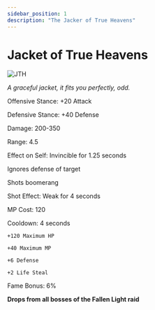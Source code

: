 ```yaml
---
sidebar_position: 1
description: "The Jacker of True Heavens"
---
```


# Jacket of True Heavens

![JTH](https://vwiki.valorserver.com/api/item/picture/jacket%20of%20true%20heavens)

<i>A graceful jacket, it fits you perfectly, odd.</i>

Offensive Stance: +20 Attack

Defensive Stance: +40 Defense

Damage: 200-350

Range: 4.5

Effect on Self: Invincible for 1.25 seconds

Ignores defense of target

Shots boomerang

Shot Effect: Weak for 4 seconds

MP Cost: 120

Cooldown: 4 seconds

    +120 Maximum HP
    
    +40 Maximum MP 
    
    +6 Defense
    
    +2 Life Steal
    
Fame Bonus: 6%

**Drops from all bosses of the Fallen Light raid**
